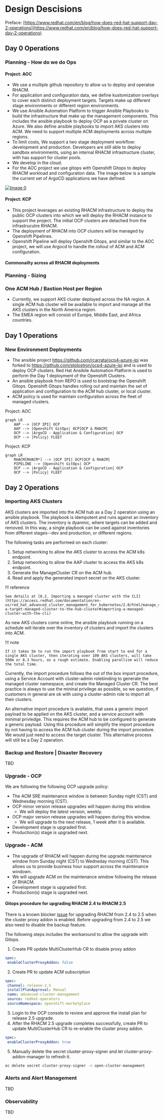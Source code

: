 # Design Descisions

Preface: [https://www.redhat.com/en/blog/how-does-red-hat-support-day-2-operations](https://www.redhat.com/en/blog/how-does-red-hat-support-day-2-operations)

## Day 0 Operations

### Planning - How do we do Ops

#### Project: AOC

- We use a multiple github repository to allow us to deploy and operatoe RHACM.
- For application and configuration data, we define kustomization overlays to cover each distinct deployment targets. Targets make up different stage environments or different region environments.
- We use Ansible Automation Platform to trigger Ansible Playbooks to build the infrastructure that make up the management components. This includes the ansible playbook to deploy OCP as a private cluster on Azure. We also define ansible playbooks to import AKS clusters into ACM. We need to support multiple ACM deployments across multiple regions.
- To limit costs, We support a two stage deployment workflow: development and production. Developers are still able to deploy sandbox environments, using an internal RHACM infrastructure cluster, with has support for cluster pools.
- We develop in the cloud.
- For the AOC project we use gitops with Openshift Gitops to deploy RHACM workload and configuration data. The image below is a sample the current set of ArgoCD applications we have defined.

[![Image 0](https://cdoan1.github.io/static-site-starter-src/images/acm_24_argocd_applications.png)](./images/acm_24_argocd_applications.png)

#### Project: KCP

- This project leverages an existing RHACM infrastructure to deploy the public OCP clusters into which we will deploy the RHACM instance to support the project. The initial OCP clusters are detached from the infrastrucutre RHACM.
- The deployment of RHACM into OCP clusters will be managed by Openshift Pipelines.
- Openshift Pipeline will deploy Openshift Gitops, and similar to the AOC project, we will use Argocd to handle the rollout of ACM and ACM configuration.

#### Commonailty across all RHACM deployments

### Planning - Sizing

### One ACM Hub / Bastion Host per Region

- Currently, we support AKS cluster deployed across the NA region. A single ACM hub cluster will be available to import and manage all the AKS clusters in the North America region.
- The EMEA region will consist of Europe, Middle East, and Africa countries.

## Day 1 Operations

### New Environment Deployments

- The ansible project https://github.com/rcarrata/ocp4-azure-ipi was forked to https://github.com/stolostron/ocp4-azure-ipi and is used to deploy OCP clusters. Red Hat Ansibile Automation Platform is used to perform the Day 1 deployment of the Openshift Clusters.
- An ansible playbook from REPO is used to bootstrap the Openshift Gitops. Openshift Gitops handles rolling out and maintain the set of application and configuration to the ACM hub cluster, or local cluster.
- ACM policy is used for maintain configuration across the fleet of managed clusters.

Project: AOC

```mermaid
graph LR
    AAP --> |OCP IPI| OCP
    AAP --> |Openshift GitOps| OCP[OCP & RHACM]
    OCP --> |ArgoCD - Application & Configuration| OCP
    OCP --> |Policy| FLEET
```

Project: KCP
```mermaid
graph LR
    RHACM[RHACM*] --> |OCP IPI| OCP[OCP & RHACM]
    PIPELINE --> |Openshift GitOps| OCP
    OCP --> |ArgoCD - Application & Configuration| OCP
    OCP --> |Policy| FLEET
```


## Day 2 Operations

### Importing AKS Clusters

AKS clusters are imported into the ACM hub as a Day 2 operation using an ansible playbook.
The playbook is idempotent and runs against an inventory of AKS clusters. The inventory is dyanmic, where targets can be added and removed. In this way, a single playbook can be used against inventories from different stages--dev and production, or different regions.

The following tasks are performed on each cluster:

1. Setup networking to allow the AKS cluster to access the ACM k8s endpoint.
2. Setup networking to allow the AAP cluster to access the AKS k8s endpoint.
3. Generate the ManageCluster CR on the ACM hub.
4. Read and apply the generated import secret on the AKS cluster.

!!! reference

    See details at [8.2. Importing a managed cluster with the CLI](https://access.redhat.com/documentation/en-us/red_hat_advanced_cluster_management_for_kubernetes/2.0/html/manage_cluster/importing-a-target-managed-cluster-to-the-hub-cluster#importing-a-managed-cluster-with-the-cli)


As new AKS clusters come online, the ansible playbook running on a schedule will iterate over the inventory of clusters and import the clusters into ACM. 

!!! note

    If it takes 5m to run the import playbook from start to end for a single AKS cluster, then iterating over 100 AKS clusters, will take 500m or 8.3 hours, as a rough estimate. Enabling parallism will reduce the total time.

Currently, the import procedure follows the out of the box import procedure, using a Service Account with cluster-admin rolebinding to generate the managed cluster namespace, and create the Managed Cluster CR. The best practice is always to use the mininal privilege as possible, so we question, if customers in general are ok with using a cluster-admin role to import all their clusters.

An alternative import procedure is available, that uses a generic import payload to be applied on the AKS cluster, and a service account with minimal privledge. This requires the ACM hub to be configured to generate a generic payload. Using this procedure will simplify the import procedure by not having to access the ACM hub cluster during the import procedure. We would just need to access the target cluster. This alternative process will still be a Day 2 operation.


### Backup and Restore | Disaster Recovery

TBD

### Upgrade - OCP

We are following the following OCP upgrade policy:

- The ACM SRE maintenance window is between Sunday night (CST) and Wednesday morning (CST).
- OCP minor version release upgrades will happen during this window. 
    - We will deploy the latest version, weekly.
- OCP major version release upgrades will happen during this window.
    - We will upgrade to the next release, 1 week after it is available.
- Development stage is upgraded first.
- Production(s) stage is upgraded next.

### Upgrade - ACM

- The upgrade of RHACM will happen during the upgrade maintenance window from Sunday night (CST) to Wedneday morning (CST). This allows us to provide business hour support across the maintenance windown.
- We will upgrade ACM on the maintenance window following the release of RHACM.
- Development stage is upgraded first.
- Production(s) stage is upgraded next.

#### Gitops procedure for upgrading RHACM 2.4 to RHACM 2.5

There is a known blocker [issue](https://bugzilla.redhat.com/show_bug.cgi?id=2095195) for upgrading RHACM from 2.4 to 2.5 when the cluster proxy addon is enabled. Before upgrading from 2.4 to 2.5 we also need to disable the backup feature. 

The following steps includes the workaround to allow the upgrade with Gitops.

1. Create PR update MultiClusterHub CR to disable proxy addon
```yaml
spec:
 enableClusterProxyAddon: false
```
2. Create PR to update ACM subscription
```yaml
spec:
 channel: release-2.5
 installPlanApproval: Manual
 name: advanced-cluster-management
 source: redhat-operators
 sourceNamespace: openshift-marketplace
```
3. Login to the OCP console to review and approve the install plan for release 2.5 upgrade.
4. After the RHACM 2.5 upgrade completes successfully, create PR to update MultiClusterHub CR to re-enable the cluster proxy addon.
```yaml
spec:
 enableClusterProxyAddon: true
```
5. Manually delete the secret cluster-proxy-signer and let cluster-proxy-addon-manager to refresh it. 
```bash
oc delete secret cluster-proxy-signer -n open-cluster-management
```

### Alerts and Alert Management

TBD

### Observability

TBD
